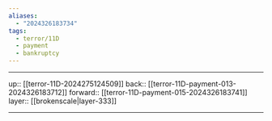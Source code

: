 ```yaml
---
aliases:
  - "2024326183734"
tags:
  - terror/11D
  - payment
  - bankruptcy
---
```




***

up:: [[terror-11D-2024275124509]]
back:: [[terror-11D-payment-013-2024326183712]]
forward:: [[terror-11D-payment-015-2024326183741]]
layer:: [[brokenscale|layer-333]]

***
